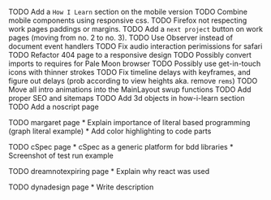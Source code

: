 TODO Add a `How I Learn` section on the mobile version
TODO Combine mobile components using responsive css.
TODO Firefox not respecting work pages paddings or margins.
TODO Add a `next project` button on work pages (moving from no. 2 to no. 3).
TODO Use Observer instead of document event handlers
TODO Fix audio interaction perimissions for safari
TODO Refactor 404 page to a responsive design
TODO Possibly convert imports to requires for Pale Moon browser
TODO Possibly use get-in-touch icons with thinner strokes
TODO Fix timeline delays with keyframes, and figure out delays (prob according to view heights aka. remove `rems`)
TODO Move all intro animations into the MainLayout swup functions
TODO Add proper SEO and sitemaps
TODO Add 3d objects in how-i-learn section
TODO Add a noscript page

TODO margaret page
    * Explain importance of literal based programming (graph literal example)
    * Add color highlighting to code parts

TODO cSpec page
    * cSpec as a generic platform for bdd libraries
    * Screenshot of test run example

TODO dreamnotexpiring page
    * Explain why react was used

TODO dynadesign page
    * Write description
